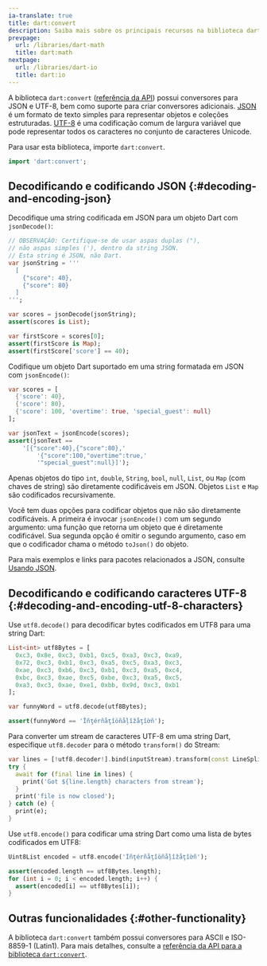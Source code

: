 ```yaml
---
ia-translate: true
title: dart:convert
description: Saiba mais sobre os principais recursos na biblioteca dart:convert do Dart.
prevpage:
  url: /libraries/dart-math
  title: dart:math
nextpage:
  url: /libraries/dart-io
  title: dart:io
---
```


<?code-excerpt replace="/ *\/\/\s+ignore_for_file:[^\n]+\n//g; /(^|\n) *\/\/\s+ignore:[^\n]+\n/$1/g; /(\n[^\n]+) *\/\/\s+ignore:[^\n]+\n/$1\n/g"?>
<?code-excerpt plaster="none"?>

A biblioteca `dart:convert` ([referência da API][dart:convert])
possui conversores para JSON e UTF-8, bem como suporte para criar
conversores adicionais. [JSON][] é um formato de texto simples para representar
objetos e coleções estruturadas. [UTF-8][] é uma codificação comum de largura variável
que pode representar todos os caracteres no conjunto de
caracteres Unicode.

Para usar esta biblioteca, importe `dart:convert`.

<?code-excerpt "misc/test/library_tour/convert_test.dart (import)"?>
```dart
import 'dart:convert';
```


## Decodificando e codificando JSON {:#decoding-and-encoding-json}

Decodifique uma string codificada em JSON para um objeto Dart com `jsonDecode()`:

<?code-excerpt "misc/test/library_tour/convert_test.dart (json-decode)"?>
```dart
// OBSERVAÇÃO: Certifique-se de usar aspas duplas ("),
// não aspas simples ('), dentro da string JSON.
// Esta string é JSON, não Dart.
var jsonString = '''
  [
    {"score": 40},
    {"score": 80}
  ]
''';

var scores = jsonDecode(jsonString);
assert(scores is List);

var firstScore = scores[0];
assert(firstScore is Map);
assert(firstScore['score'] == 40);
```

Codifique um objeto Dart suportado em uma string formatada em JSON com
`jsonEncode()`:

<?code-excerpt "misc/test/library_tour/convert_test.dart (json-encode)"?>
```dart
var scores = [
  {'score': 40},
  {'score': 80},
  {'score': 100, 'overtime': true, 'special_guest': null}
];

var jsonText = jsonEncode(scores);
assert(jsonText ==
    '[{"score":40},{"score":80},'
        '{"score":100,"overtime":true,'
        '"special_guest":null}]');
```

Apenas objetos do tipo `int`, `double`, `String`, `bool`, `null`, `List`, ou `Map` (com
chaves de string) são diretamente codificáveis em JSON. Objetos `List` e `Map` são
codificados recursivamente.

Você tem duas opções para codificar objetos que não são diretamente
codificáveis. A primeira é invocar `jsonEncode()` com um segundo argumento: uma
função que retorna um objeto que é diretamente codificável. Sua segunda
opção é omitir o segundo argumento, caso em que o codificador chama
o método `toJson()` do objeto.

Para mais exemplos e links para pacotes relacionados a JSON, consulte
[Usando JSON](/guides/json).


## Decodificando e codificando caracteres UTF-8 {:#decoding-and-encoding-utf-8-characters}

Use `utf8.decode()` para decodificar bytes codificados em UTF8 para uma string Dart:

<?code-excerpt "misc/test/library_tour/convert_test.dart (utf8-decode)" replace="/ \/\/line-br.*//g"?>
```dart
List<int> utf8Bytes = [
  0xc3, 0x8e, 0xc3, 0xb1, 0xc5, 0xa3, 0xc3, 0xa9,
  0x72, 0xc3, 0xb1, 0xc3, 0xa5, 0xc5, 0xa3, 0xc3,
  0xae, 0xc3, 0xb6, 0xc3, 0xb1, 0xc3, 0xa5, 0xc4,
  0xbc, 0xc3, 0xae, 0xc5, 0xbe, 0xc3, 0xa5, 0xc5,
  0xa3, 0xc3, 0xae, 0xe1, 0xbb, 0x9d, 0xc3, 0xb1
];

var funnyWord = utf8.decode(utf8Bytes);

assert(funnyWord == 'Îñţérñåţîöñåļîžåţîờñ');
```

Para converter um stream de caracteres UTF-8 em uma string Dart, especifique
`utf8.decoder` para o método `transform()` do Stream:

<?code-excerpt "misc/test/library_tour/io_test.dart (utf8-decoder)" replace="/utf8.decoder/[!$&!]/g"?>
```dart
var lines = [!utf8.decoder!].bind(inputStream).transform(const LineSplitter());
try {
  await for (final line in lines) {
    print('Got ${line.length} characters from stream');
  }
  print('file is now closed');
} catch (e) {
  print(e);
}
```

Use `utf8.encode()` para codificar uma string Dart como uma lista de bytes
codificados em UTF8:

<?code-excerpt "misc/test/library_tour/convert_test.dart (utf8-encode)" replace="/ \/\/line-br.*//g"?>
```dart
Uint8List encoded = utf8.encode('Îñţérñåţîöñåļîžåţîờñ');

assert(encoded.length == utf8Bytes.length);
for (int i = 0; i < encoded.length; i++) {
  assert(encoded[i] == utf8Bytes[i]);
}
```


## Outras funcionalidades {:#other-functionality}

A biblioteca `dart:convert` também possui conversores para ASCII e ISO-8859-1
(Latin1). Para mais detalhes, consulte a [referência da API para a biblioteca `dart:convert`][dart:convert].

[JSON]: https://www.json.org/
[UTF-8]: https://en.wikipedia.org/wiki/UTF-8
[dart:convert]: {{site.dart-api}}/dart-convert/dart-convert-library.html
